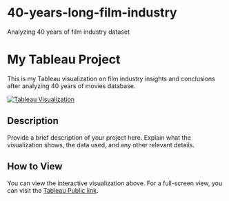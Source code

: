 # 40-years-long-film-industry
Analyzing 40 years of film industry dataset


# My Tableau Project

This is my Tableau visualization on film industry insights and conclusions after analyzing 40 years of movies database.

[![Tableau Visualization](https://public.tableau.com/static/images/Mo/MovieAnalysis40yearslong1980-2019/InsightsConclusions/1_rss.png)](https://public.tableau.com/views/MovieAnalysis40yearslong1980-2019/InsightsConclusions)


## Description

Provide a brief description of your project here. Explain what the visualization shows, the data used, and any other relevant details.

## How to View

You can view the interactive visualization above. For a full-screen view, you can visit the [Tableau Public link](https://public.tableau.com/app/profile/martinbberger/viz/MovieAnalysis40yearslong1980-2019/InsightsConclusions).




